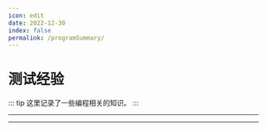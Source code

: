 ```yaml
---
icon: edit
date: 2022-12-30
index: false
permalink: /programSummary/
---
```


# 测试经验

::: tip
这里记录了一些编程相关的知识。
:::

---
<Catalog base="/programSummary/" :depth="2"/>

---
